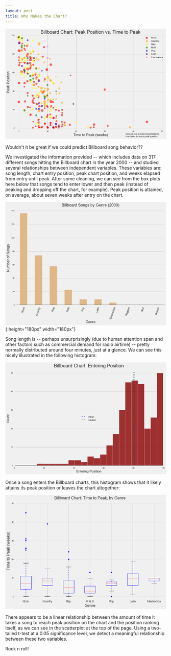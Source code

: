 ```yaml
---
layout: post
title: Who Makes the Chart?
---
```

![scatter](../images/billboardpeakvtimetopeakscatter.png)

Wouldn't it be great if we could predict Billboard song behavior??  

We investigated the information provided -- which includes data on 317 different
songs hitting the Billboard chart in the year 2000 -- and studied several
relationships between independent variables.  These variables are: song length,
chart entry position, peak chart position, and weeks elapsed from entry until
peak.  After some cleaning, we can see from the box plots here below that songs
tend to enter lower and then peak (instead of peaking and dropping off the
chart, for example).  Peak position is attained, on average, about seven weeks
after entry on the chart.

![bar](../images/billboardbar.png){:height="180px" width="180px"}

Song length is -- perhaps unsurprisingly (due to human attention span and other
factors such as commercial demand for radio airtime) -- pretty normally
distributed around four minutes, just at a glance.  We can see this nicely
illustrated in the following histogram:

![histo](../images/billboardenteringhisto.png)

Once a song enters the Billboard charts, this histogram shows that it likely
attains its peak position or leaves the chart altogether:

![boxplot](../images/billboardtimetopeakboxplot.png)

There appears to be a linear relationship between the amount of time it takes
a song to reach peak position on the chart and the position ranking itself, as
we can see in the scatterplot at the top of the page.  Using a two-tailed t-test at a 0.05 significance level, we detect a meaningful relationship between these two variables.  

Rock n roll!
